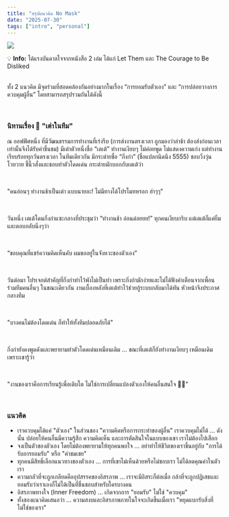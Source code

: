 ```yaml
---
title: "สรุปแนวคิด No Mask"
date: "2025-07-30"
tags: ["intro", "personal"]
---
```


![](https://uploads.dailydot.com/2018/04/pattern.jpg?q=65&auto=format&w=1600&ar=2:1&fit=crop)
<br>

<div class="callout callout-info">
💡 <strong>Info:</strong> ได้แรงบันดาลใจจากหนังสือ 2 เล่ม ได้แก่ Let Them และ The Courage to Be Disliked
</div>

<br>

ทั้ง 2 แนวคิด มีจุดร่วมที่สอดคล้องกันอย่างมากในเรื่อง “การยอมรับตัวเอง” และ “การปล่อยวางการควบคุมผู้อื่น” โดยสามารถสรุปรวมกันได้ดังนี้

<br>

### นิทานเรื่อง 🐢 "เต่าในทีม"
ณ ออฟฟิศหนึ่ง ที่มีวัฒนธรรมการทำงานที่เร่งรีบ (การส่งงานตรงเวลา ถูกมองว่าล่าช้า ต้องส่งก่อนเวลาเท่านั้นจึงได้รับคำชื่นชม) มีเต่าตัวหนึ่งชื่อ “เตเต้” ทำงานเงียบๆ ไม่ค่อยพูด ไม่แสดงความเก่ง แต่ทำงานเรียบร้อยทุกวันตรงเวลา
ในทีมเดียวกัน มีกระต่ายชื่อ “กิ่งก่า” (ชื่อแปลกนิดนึง 5555) ชอบวิ่งวุ่น โวยวาย ชี้นิ้วสั่งและชอบทำตัวโดดเด่น กระต่ายมักบอกกับเตเต้ว่า

<br>

"คนอ่อนๆ ทำงานช้าเป็นเต่า แบบนายอะ! ไม่มีทางได้โปรโมทหรอก ฮ่าๆๆ"

<br>

วันหนึ่ง เตเต้โดนกิ่งก่าแซะกลางที่ประชุมว่า “ทำงานช้า อ่อนด๋อยยย!”
ทุกคนเงียบกริบ แต่เตเต้ก็แค่ยิ้ม และตอบกลับนิ่งๆว่า

<br>

“ขอบคุณที่แชร์ความคิดเห็นคับ ผมขออยู่ในจังหวะของตัวเอง”

<br>

วันต่อมา โปรเจกต์สำคัญที่กิ่งก่าทำไว้พังไม่เป็นท่า เพราะกิ่งก่ามักง่ายและไม่ได้ฟังคำเตือนจากเพื่อนร่วมทีมคนอื่นๆ ในขณะเดียวกัน งานเบื้องหลังที่เตเต้ทำไว้ช่วยกู้ระบบกลับมาได้ทัน หัวหน้าจึงประกาศกลางทีม

<br>

"บางคนไม่ต้องโดดเด่น ก็ทำให้ทั้งทีมปลอดภัยได้"

<br>

กิ่งก่ายังคงพูดดังและพยายามทำตัวโดดเด่นเหมือนเดิม ... ขณะที่เตเต้ก็ยังทำงานเงียบๆ เหมือนเดิม เพราะเขารู้ว่า

<br>

"งานของเราคือการเรียนรู้เพื่อเติบโต ไม่ใช่การเปลี่ยนแปลงตัวเองให้คนอื่นสนใจ 🐢✨"

<br>

### แนวคิด
* เราควบคุมได้แค่ "ตัวเอง" ในส่วนของ "ความคิดหรือการกระทำของผู้อื่น" เราควบคุมไม่ได้ ... ดังนั้น ปล่อยให้คนอื่นมีความรู้สึก ความคิดเห็น และการตัดสินใจในแบบของเขา เราไม่ต้องไปเสือก
* จงเป็นตัวของตัวเอง โดยไม่ต้องพยายามให้ทุกคนพอใจ ... อย่าทำให้ชีวิตของเราขึ้นอยู่กับ "การได้รับการยอมรับ" หรือ "คำชมเชย"
* ทุกคนมีสิทธิ์เลือกแนวทางของตัวเอง ... การที่เขาไม่เห็นด้วยหรือไม่ชอบเรา ไม่ได้ลดคุณค่าในตัวเรา
* ความกลัวที่จะถูกเกลียดคืออุปสรรคของอิสรภาพ ... เราจะมีอิสระก็ต่อเมื่อ กล้าที่จะถูกปฏิเสธและยอมรับว่าเราเองก็ไม่ได้เป็นที่ชื่นชอบสำหรับใครบางคน
* อิสรภาพทางใจ (Inner Freedom) ... เกิดจากการ "ยอมรับ" ไม่ใช่ "ควบคุม"
* ทั้งสองแนวคิดเสนอว่า ... ความสงบและอิสรภาพภายในใจจะเกิดขึ้นเมื่อเรา "หยุดแบกรับสิ่งที่ไม่ใช่ของเรา"

<br>